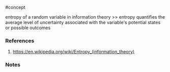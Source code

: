 #concept

entropy of a random variable in information theory >> entropy quantifies the average level of uncertainty associated with the variable's potential states or possible outcomes



### References
1. https://en.wikipedia.org/wiki/Entropy_(information_theory)

### Notes




